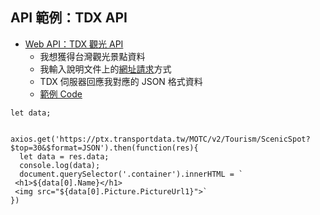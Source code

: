 ## API 範例：TDX API
-   [Web API：TDX 觀光 API](https://tdx.transportdata.tw/api-service/swagger)
    -   我想獲得台灣觀光景點資料
    -   我輸入說明文件上的[網址請求](https://ptx.transportdata.tw/MOTC/v2/Tourism/ScenicSpot?$top=30&$format=JSON)方式
    -   TDX 伺服器回應我對應的 JSON 格式資料
    -   [範例 Code](https://codepen.io/hexschool/pen/dyRjQRW?editors=1010)

```
let data;


axios.get('https://ptx.transportdata.tw/MOTC/v2/Tourism/ScenicSpot?$top=30&$format=JSON').then(function(res){
  let data = res.data;
  console.log(data); 
  document.querySelector('.container').innerHTML = `
 <h1>${data[0].Name}</h1>
 <img src="${data[0].Picture.PictureUrl1}">` 
})

```